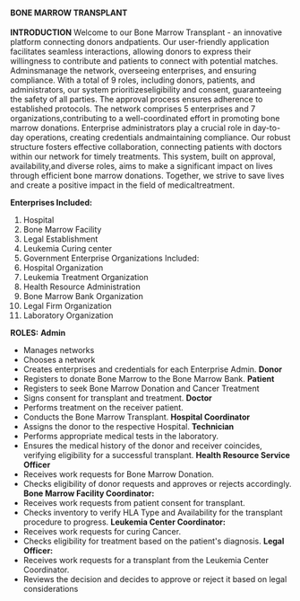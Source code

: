 #### BONE MARROW TRANSPLANT

**INTRODUCTION**
Welcome to our Bone Marrow Transplant - an innovative platform connecting donors andpatients. Our user-friendly application facilitates seamless interactions, allowing donors to
express their willingness to contribute and patients to connect with potential matches. Adminsmanage the network, overseeing enterprises, and ensuring compliance.
With a total of 9 roles, including donors, patients, and administrators, our system prioritizeseligibility and consent, guaranteeing the safety of all parties. The approval process ensures
adherence to established protocols. The network comprises 5 enterprises and 7 organizations,contributing to a well-coordinated effort in promoting bone marrow donations.
Enterprise administrators play a crucial role in day-to-day operations, creating credentials andmaintaining compliance. Our robust structure fosters effective collaboration, connecting patients
with doctors within our network for timely treatments. This system, built on approval, availability,and diverse roles, aims to make a significant impact on lives through efficient bone marrow
donations. Together, we strive to save lives and create a positive impact in the field of medicaltreatment.


**Enterprises Included:**
1. Hospital
2. Bone Marrow Facility
3. Legal Establishment
4. Leukemia Curing center
5. Government Enterprise
Organizations Included:
1. Hospital Organization
2. Leukemia Treatment Organization
3. Health Resource Administration
4. Bone Marrow Bank Organization
5. Legal Firm Organization
6. Laboratory Organization

**ROLES:**
**Admin**
- Manages networks
- Chooses a network
- Creates enterprises and credentials for each Enterprise Admin.
**Donor**
- Registers to donate Bone Marrow to the Bone Marrow Bank.
**Patient**
- Registers to seek Bone Marrow Donation and Cancer Treatment
- Signs consent for transplant and treatment.
**Doctor**
- Performs treatment on the receiver patient.
- Conducts the Bone Marrow Transplant.
**Hospital Coordinator**
- Assigns the donor to the respective Hospital.
**Technician**
- Performs appropriate medical tests in the laboratory.
- Ensures the medical history of the donor and receiver coincides, verifying eligibility for a
successful transplant.
**Health Resource Service Officer**
- Receives work requests for Bone Marrow Donation.
- Checks eligibility of donor requests and approves or rejects accordingly.
**Bone Marrow Facility Coordinator:**
- Receives work requests from patient consent for transplant.
- Checks inventory to verify HLA Type and Availability for the transplant procedure to progress.
**Leukemia Center Coordinator:**
- Receives work requests for curing Cancer.
- Checks eligibility for treatment based on the patient's diagnosis.
**Legal Officer:**
- Receives work requests for a transplant from the Leukemia Center Coordinator.
- Reviews the decision and decides to approve or reject it based on legal considerations
